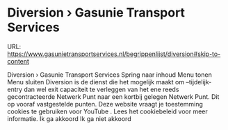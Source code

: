 # Diversion › Gasunie Transport Services

URL: https://www.gasunietransportservices.nl/begrippenlijst/diversion#skip-to-content

Diversion › Gasunie Transport Services
Spring naar inhoud
Menu tonen
Menu sluiten
Diversion is de dienst die het mogelijk maakt om –tijdelijk- entry dan wel exit
capaciteit
te verleggen van het ene reeds gecontracteerde Netwerk Punt naar een kortbij gelegen Netwerk Punt. Dit op vooraf vastgestelde punten.
Deze website vraagt je toestemming cookies te gebruiken voor
YouTube
. Lees het
cookiebeleid
voor meer informatie.
Ik ga akkoord
Ik ga niet akkoord